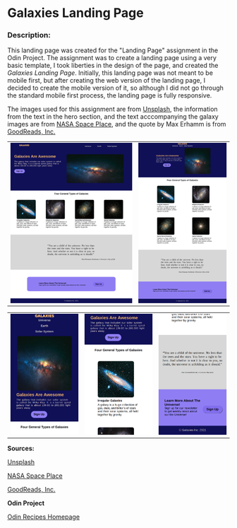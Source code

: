 # Galaxies Landing Page 

### Description:

This landing page was created for the "Landing Page" assignment in the Odin Project. The assignment was to create a landing page using a very basic template, I took liberties in the design of the page, and created the *Galaxies Landing Page*. Initially, this landing page was not meant to be mobile first, but after creating the web version of the landing page, I decided to create the mobile version of it, so although I did not go through the standard mobile first process, the landing page is fully responsive. 

The images used for this assignment are from [Unsplash](https://unsplash.com/), the information from the text in the hero section, and the text acccompanying the galaxy images are from [NASA Space Place](https://spaceplace.nasa.gov/galaxy/en/#:~:text=The%20Short%20Answer%3A,part%20of%20our%20solar%20system.), and the quote by Max Erhamm is from [GoodReads, Inc.](https://www.goodreads.com/quotes/16855-you-are-a-child-of-the-universe-no-less-than) 

<table>
    <tr>
    <td><img src="./readme-file-images/galaxies-landing-page-web.png"></td> 
    <td><img src="./readme-file-images/galaxies-landing-page-web-two.png"></td>
    </tr>
</table>

<table>
    <tr>
    <td><img src="./readme-file-images/galaxies-landing-page-mobile-one.png"></td> 
    <td><img src="./readme-file-images/galaxies-landing-page-mobile-two.png"></td>
     <td><img src="./readme-file-images/galaxies-landing-page-mobile-three.png"></td>
    </tr>
</table>



**Sources:**

[Unsplash](https://unsplash.com/)

[NASA Space Place](https://spaceplace.nasa.gov/galaxy/en/#:~:text=The%20Short%20Answer%3A,part%20of%20our%20solar%20system.)

[GoodReads, Inc.](https://www.goodreads.com/quotes/16855-you-are-a-child-of-the-universe-no-less-than)


**Odin Project**

[Odin Recipes Homepage](https://www.theodinproject.com/)